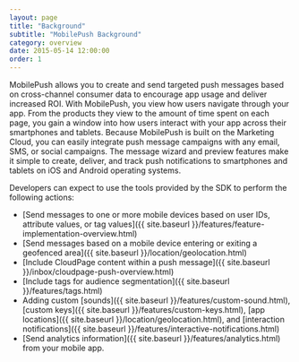 ```yaml
---
layout: page
title: "Background"
subtitle: "MobilePush Background"
category: overview
date: 2015-05-14 12:00:00
order: 1
---
```

MobilePush allows you to create and send targeted push messages based on cross-channel consumer data to encourage app usage and deliver increased ROI. With MobilePush, you view how users navigate through your app. From the products they view to the amount of time spent on each page, you gain a window into how users interact with your app across their smartphones and tablets. Because MobilePush is built on the Marketing Cloud, you can easily integrate push message campaigns with any email, SMS, or social campaigns. The message wizard and preview features make it simple to create, deliver, and track push notifications to smartphones and tablets on iOS and Android operating systems.

Developers can expect to use the tools provided by the SDK to perform the following actions:

* [Send messages to one or more mobile devices based on user IDs, attribute values, or tag values]({{ site.baseurl }}/features/feature-implementation-overview.html)
* [Send messages based on a mobile device entering or exiting a geofenced area]({{ site.baseurl }}/location/geolocation.html)
* [Include CloudPage content within a push message]({{ site.baseurl }}/inbox/cloudpage-push-overview.html)
* [Include tags for audience segmentation]({{ site.baseurl }}/features/tags.html)
* Adding custom [sounds]({{ site.baseurl }}/features/custom-sound.html), [custom keys]({{ site.baseurl }}/features/custom-keys.html), [app locations]({{ site.baseurl }}/location/geolocation.html), and [interaction notifications]({{ site.baseurl }}/features/interactive-notifications.html)
* [Send analytics information]({{ site.baseurl }}/features/analytics.html) from your mobile app.
